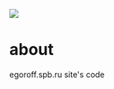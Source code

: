 [![](https://tokei.rs/b1/github/aegoroff/egoroff.spb.ru?category=code)](https://github.com/XAMPPRocky/tokei)

# about
egoroff.spb.ru site's code

